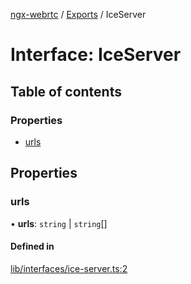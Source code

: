 [ngx-webrtc](https://github.com/lotterfriends/ngx-webrtc/tree/main/libs/ngx-webrtc/docs/README.md) / [Exports](https://github.com/lotterfriends/ngx-webrtc/tree/main/libs/ngx-webrtc/docs/modules.md) / IceServer

# Interface: IceServer

## Table of contents

### Properties

- [urls](https://github.com/lotterfriends/ngx-webrtc/tree/main/libs/ngx-webrtc/docs/interfaces/IceServer.md#urls)

## Properties

### urls

• **urls**: `string` \| `string`[]

#### Defined in

[lib/interfaces/ice-server.ts:2](https://github.com/lotterfriends/video-chat/blob/c9c150f/libs/ngx-webrtc/src/lib/interfaces/ice-server.ts#L2)
